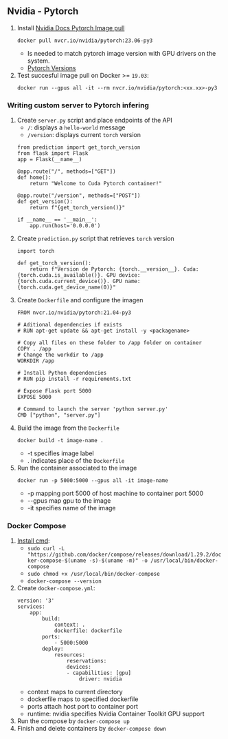 ## Nvidia - Pytorch
1. Install [Nvidia Docs Pytorch Image pull](https://docs.nvidia.com/deeplearning/frameworks/pytorch-release-notes/running.html)
    ```
    docker pull nvcr.io/nvidia/pytorch:23.06-py3
    ```
    - Is needed to match pytorch image version with GPU drivers on the system.
    - [Pytorch Versions](https://docs.nvidia.com/deeplearning/frameworks/pytorch-release-notes/index.html)
2. Test succesful image pull on Docker >= `19.03`:
    ```
    docker run --gpus all -it --rm nvcr.io/nvidia/pytorch:<xx.xx>-py3
    ```

### Writing custom server to Pytorch infering
1. Create `server.py` script and place endpoints of the API
    - `/`: displays a `hello-world` message
    - `/version`: displays current `torch` version
    ```
    from prediction import get_torch_version
    from flask import Flask
    app = Flask(__name__)

    @app.route("/", methods=["GET"])
    def home():
        return "Welcome to Cuda Pytorch container!"

    @app.route("/version", methods=["POST"])
    def get_version():
        return f"{get_torch_version()}"

    if __name__ == '__main__':
        app.run(host='0.0.0.0')
    ```
2. Create `prediction.py` script that retrieves `torch` version
    ```
    import torch

    def get_torch_version():
        return f"Version de Pytorch: {torch.__version__}. Cuda: {torch.cuda.is_available()}. GPU device: {torch.cuda.current_device()}. GPU name: {torch.cuda.get_device_name(0)}"
    ```
3. Create `Dockerfile` and configure the imagen
    ```
    FROM nvcr.io/nvidia/pytorch:21.04-py3

    # Aditional dependencies if exists
    # RUN apt-get update && apt-get install -y <packagename>

    # Copy all files on these folder to /app folder on container
    COPY . /app
    # Change the workdir to /app
    WORKDIR /app

    # Install Python dependencies
    # RUN pip install -r requirements.txt

    # Expose Flask port 5000
    EXPOSE 5000

    # Command to launch the server 'python server.py'
    CMD ["python", "server.py"]
    ```
4. Build the image from the `Dockerfile`
    ```
    docker build -t image-name .
    ```
    - -t specifies image label
    - . indicates place of the `Dockerfile`
5. Run the container associated to the image
    ```
    docker run -p 5000:5000 --gpus all -it image-name
    ```
    - -p mapping port 5000 of host machine to container port 5000
    - --gpus map gpu to the image
    - -it specifies name of the image
    
### Docker Compose
1. [Install cmd](https://www.digitalocean.com/community/tutorials/how-to-install-and-use-docker-compose-on-ubuntu-20-04):
    - `sudo curl -L "https://github.com/docker/compose/releases/download/1.29.2/docker-compose-$(uname -s)-$(uname -m)" -o /usr/local/bin/docker-compose`
    - `sudo chmod +x /usr/local/bin/docker-compose`
    - `docker-compose --version`
2. Create `docker-compose.yml`:
    ```
    version: '3'
    services:
        app:
            build:
                context: .
                dockerfile: dockerfile
            ports:
                - 5000:5000
            deploy:
                resources:
                    reservations:
                    devices:
                    - capabilities: [gpu]
                        driver: nvidia
    ```
    - context maps to current directory
    - dockerfile maps to specified dockerfile
    - ports attach host port to container port
    - runtime: nvidia specifies Nvidia Container Toolkit GPU support
3. Run the compose by `docker-compose up`
4. Finish and delete containers by `docker-compose down`